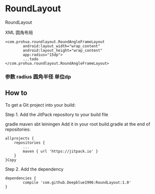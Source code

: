 # RoundLayout
RoundLayout

XML 圆角布局

<pre><code>&lt;com.prohua.roundlayout.RoundAngleFrameLayout
        android:layout_width="wrap_content"
        android:layout_height="wrap_content"
        app:radius="15dp"&gt;
        ...todo
&lt;/com.prohua.roundlayout.RoundAngleFrameLayout&gt;
</code></pre>

### 参数 radius 圆角半径 单位dp

## How to

To get a Git project into your build:

Step 1. Add the JitPack repository to your build file

gradle
maven
sbt
leiningen
Add it in your root build.gradle at the end of repositories:

	allprojects {
		repositories {
			...
			maven { url 'https://jitpack.io' }
		}
	}Copy
Step 2. Add the dependency

	dependencies {
	        compile 'com.github.Deepblue1996:RoundLayout:1.0'
	}
